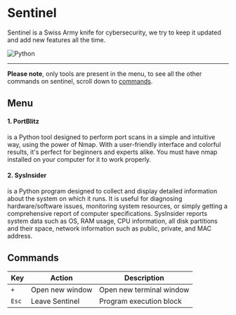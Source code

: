 # Sentinel
Sentinel is a Swiss Army knife for cybersecurity, we try to keep it updated and add new features all the time.

![Python](https://img.shields.io/badge/Python-3776AB?style=flat&logo=python&logoColor=white)

---

**Please note**, only tools are present in the menu, to see all the other commands on sentinel, scroll down to [commands](#commands).

## Menu

#### 1. PortBlitz
is a Python tool designed to perform port scans in a simple and intuitive way, using the power of Nmap. With a user-friendly interface and colorful results, it's perfect for beginners and experts alike. You must have nmap installed on your computer for it to work properly.

#### 2. SysInsider
is a Python program designed to collect and display detailed information about the system on which it runs. It is useful for diagnosing hardware/software issues, monitoring system resources, or simply getting a comprehensive report of computer specifications. SysInsider reports system data such as OS, RAM usage, CPU information, all disk partitions and their space, network information such as public, private, and MAC address.


## Commands

| Key         | Action              | Description                                |
|------------ |---------------------|--------------------------------------------|
| `+`         | Open new window     | Open new terminal window                   |
| `Esc`       | Leave Sentinel      | Program execution block                    |
